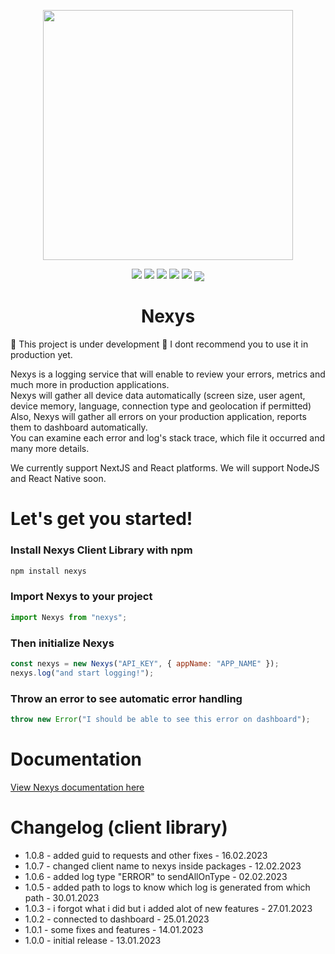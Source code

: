 <p align="center">
  <img src="https://imgur.com/DxcGlDs.png" width="400" />
</p>
<p align="center">
  <span>
    <img src="https://img.shields.io/badge/TypeScript-007ACC?style=for-the-badge&logo=typescript&logoColor=white" />
    <img src="https://img.shields.io/badge/React-20232A?style=for-the-badge&logo=react&logoColor=61DAFB" />
    <img src="https://img.shields.io/badge/next.js-000000?style=for-the-badge&logo=nextdotjs&logoColor=white" />
    <img src="https://img.shields.io/badge/Node.js-339933?style=for-the-badge&logo=nodedotjs&logoColor=white" />
    <img src="https://img.shields.io/badge/License-Apache_2.0-blue.svg" />
    <img src="https://nodei.co/npm/nexys.png?downloads=true" align="center" />
  </span>
</p>

<h1 align="center">Nexys</h1>

🚧 This project is under development 🚧
I dont recommend you to use it in production yet.

Nexys is a logging service that will enable to review your errors, metrics and much more in production applications.\
Nexys will gather all device data automatically (screen size, user agent, device memory, language, connection type and geolocation if permitted)\
Also, Nexys will gather all errors on your production application, reports them to dashboard automatically.\
You can examine each error and log's stack trace, which file it occurred and many more details.

We currently support NextJS and React platforms. We will support NodeJS and React Native soon.

# Let's get you started!

### Install Nexys Client Library with npm

```bash
npm install nexys
```

### Import Nexys to your project

```javascript
import Nexys from "nexys";
```

### Then initialize Nexys

```javascript
const nexys = new Nexys("API_KEY", { appName: "APP_NAME" });
nexys.log("and start logging!");
```

### Throw an error to see automatic error handling

```javascript
throw new Error("I should be able to see this error on dashboard");
```

# Documentation

[View Nexys documentation here](https://docs.nexys.app)

# Changelog (client library)

- 1.0.8 - added guid to requests and other fixes - 16.02.2023
- 1.0.7 - changed client name to nexys inside packages - 12.02.2023
- 1.0.6 - added log type "ERROR" to sendAllOnType - 02.02.2023
- 1.0.5 - added path to logs to know which log is generated from which path - 30.01.2023
- 1.0.3 - i forgot what i did but i added alot of new features - 27.01.2023
- 1.0.2 - connected to dashboard - 25.01.2023
- 1.0.1 - some fixes and features - 14.01.2023
- 1.0.0 - initial release - 13.01.2023
